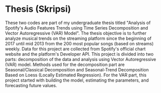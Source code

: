 # Thesis (Skripsi)

These two codes are part of my undergraduate thesis titled "Analysis of Spotify's Audio Features Trends using Time Series Decomposition and Vector Autoregressive (VAR) Model".
The thesis objective is to further analyze musical trends on the streaming platform since the beginning of 2017 until mid 2013 from the 200 most popular songs (based on streams) weekly. Data for this project are collected from Spotify's official chart website and the platform's Developer API. This project is divided into two parts: decomposition of the data and analysis using Vector Autoregressive (VAR) model. Methods used for the decomposition part are Seasonal/Classical Decomposition and Seasonal-Trend Decomposition Based on Loess (Locally Estimated Regression). For the VAR part, this project started with building the model, estimating the parameters, and forecasting future values. 

